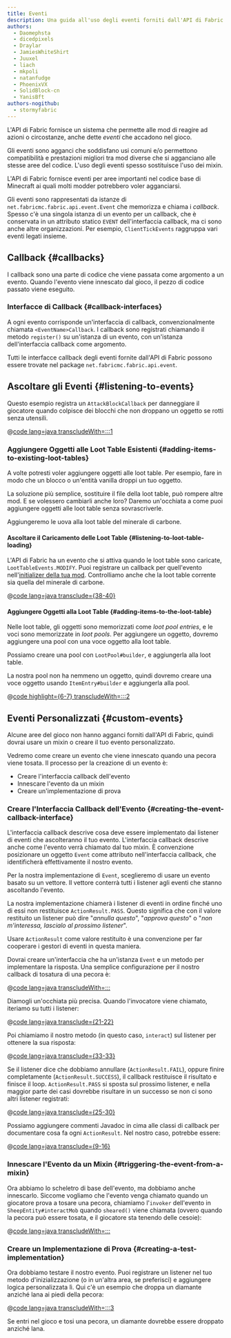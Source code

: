 ```yaml
---
title: Eventi
description: Una guida all'uso degli eventi forniti dall'API di Fabric.
authors:
  - Daomephsta
  - dicedpixels
  - Draylar
  - JamiesWhiteShirt
  - Juuxel
  - liach
  - mkpoli
  - natanfudge
  - PhoenixVX
  - SolidBlock-cn
  - YanisBft
authors-nogithub:
  - stormyfabric
---
```


L'API di Fabric fornisce un sistema che permette alle mod di reagire ad azioni o circostanze, anche dette _eventi_ che accadono nel gioco.

Gli eventi sono agganci che soddisfano usi comuni e/o permettono compatibilità e prestazioni migliori tra mod diverse che si agganciano alle stesse aree del codice. L'uso degli eventi spesso sostituisce l'uso dei mixin.

L'API di Fabric fornisce eventi per aree importanti nel codice base di Minecraft ai quali molti modder potrebbero voler agganciarsi.

Gli eventi sono rappresentati da istanze di `net.fabricmc.fabric.api.event.Event` che memorizza e chiama i _callback_. Spesso c'è una singola istanza di un evento per un callback, che è conservata in un attributo statico `EVENT` dell'interfaccia callback, ma ci sono anche altre organizzazioni. Per esempio, `ClientTickEvents` raggruppa vari eventi legati insieme.

## Callback {#callbacks}

I callback sono una parte di codice che viene passata come argomento a un evento. Quando l'evento viene innescato dal gioco, il pezzo di codice passato viene eseguito.

### Interfacce di Callback {#callback-interfaces}

A ogni evento corrisponde un'interfaccia di callback, convenzionalmente chiamata `<EventName>Callback`. I callback sono registrati chiamando il metodo `register()` su un'istanza di un evento, con un'istanza dell'interfaccia callback come argomento.

Tutti le interfacce callback degli eventi fornite dall'API di Fabric possono essere trovate nel package `net.fabricmc.fabric.api.event`.

## Ascoltare gli Eventi {#listening-to-events}

Questo esempio registra un `AttackBlockCallback` per danneggiare il giocatore quando colpisce dei blocchi che non droppano un oggetto se rotti senza utensili.

@[code lang=java transcludeWith=:::1](@/reference/latest/src/main/java/com/example/docs/event/ExampleModEvents.java)

### Aggiungere Oggetti alle Loot Table Esistenti {#adding-items-to-existing-loot-tables}

A volte potresti voler aggiungere oggetti alle loot table. Per esempio, fare in modo che un blocco o un'entità vanilla droppi un tuo oggetto.

La soluzione più semplice, sostituire il file della loot table, può rompere altre mod. E se volessero cambiarli anche loro? Daremo un'occhiata a come puoi aggiungere oggetti alle loot table senza sovrascriverle.

Aggiungeremo le uova alla loot table del minerale di carbone.

#### Ascoltare il Caricamento delle Loot Table {#listening-to-loot-table-loading}

L'API di Fabric ha un evento che si attiva quando le loot table sono caricate, `LootTableEvents.MODIFY`. Puoi registrare un callback per quell'evento nell'[initializer della tua mod](./getting-started/project-structure#entrypoints). Controlliamo anche che la loot table corrente sia quella del minerale di carbone.

@[code lang=java transclude={38-40}](@/reference/latest/src/main/java/com/example/docs/event/ExampleModEvents.java)

#### Aggiungere Oggetti alla Loot Table {#adding-items-to-the-loot-table}

Nelle loot table, gli oggetti sono memorizzati come _loot pool entries_, e le voci sono memorizzate in _loot pools_. Per aggiungere un oggetto, dovremo aggiungere una pool con una voce oggetto alla loot table.

Possiamo creare una pool con `LootPool#builder`, e aggiungerla alla loot table.

La nostra pool non ha nemmeno un oggetto, quindi dovremo creare una voce oggetto usando `ItemEntry#builder` e aggiungerla alla pool.

@[code highlight={6-7} transcludeWith=:::2](@/reference/latest/src/main/java/com/example/docs/event/ExampleModEvents.java)

## Eventi Personalizzati {#custom-events}

Alcune aree del gioco non hanno agganci forniti dall'API di Fabric, quindi dovrai usare un mixin o creare il tuo evento personalizzato.

Vedremo come creare un evento che viene innescato quando una pecora viene tosata. Il processo per la creazione di un evento è:

- Creare l'interfaccia callback dell'evento
- Innescare l'evento da un mixin
- Creare un'implementazione di prova

### Creare l'Interfaccia Callback dell'Evento {#creating-the-event-callback-interface}

L'interfaccia callback descrive cosa deve essere implementato dai listener di eventi che ascolteranno il tuo evento. L'interfaccia callback descrive anche come l'evento verrà chiamato dal tuo mixin. È convenzione posizionare un oggetto `Event` come attributo nell'interfaccia callback, che identificherà effettivamente il nostro evento.

Per la nostra implementazione di `Event`, sceglieremo di usare un evento basato su un vettore. Il vettore conterrà tutti i listener agli eventi che stanno ascoltando l'evento.

La nostra implementazione chiamerà i listener di eventi in ordine finché uno di essi non restituisce `ActionResult.PASS`. Questo significa che con il valore restituito un listener può dire "_annulla questo_", "_approva questo_" o "_non m'interessa, lascialo al prossimo listener_".

Usare `ActionResult` come valore restituito è una convenzione per far cooperare i gestori di eventi in questa maniera.

Dovrai creare un'interfaccia che ha un'istanza `Event` e un metodo per implementare la risposta. Una semplice configurazione per il nostro callback di tosatura di una pecora è:

@[code lang=java transcludeWith=:::](@/reference/latest/src/main/java/com/example/docs/event/SheepShearCallback.java)

Diamogli un'occhiata più precisa. Quando l'invocatore viene chiamato, iteriamo su tutti i listener:

@[code lang=java transclude={21-22}](@/reference/latest/src/main/java/com/example/docs/event/SheepShearCallback.java)

Poi chiamiamo il nostro metodo (in questo caso, `interact`) sul listener per ottenere la sua risposta:

@[code lang=java transclude={33-33}](@/reference/latest/src/main/java/com/example/docs/event/SheepShearCallback.java)

Se il listener dice che dobbiamo annullare (`ActionResult.FAIL`), oppure finire completamente (`ActionResult.SUCCESS`), il callback restituisce il risultato e finisce il loop. `ActionResult.PASS` si sposta sul prossimo listener, e nella maggior parte dei casi dovrebbe risultare in un successo se non ci sono altri listener registrati:

@[code lang=java transclude={25-30}](@/reference/latest/src/main/java/com/example/docs/event/SheepShearCallback.java)

Possiamo aggiungere commenti Javadoc in cima alle classi di callback per documentare cosa fa ogni `ActionResult`. Nel nostro caso, potrebbe essere:

@[code lang=java transclude={9-16}](@/reference/latest/src/main/java/com/example/docs/event/SheepShearCallback.java)

### Innescare l'Evento da un Mixin {#triggering-the-event-from-a-mixin}

Ora abbiamo lo scheletro di base dell'evento, ma dobbiamo anche innescarlo. Siccome vogliamo che l'evento venga chiamato quando un giocatore prova a tosare una pecora, chiamiamo l'`invoker` dell'evento in `SheepEntity#interactMob` quando `sheared()` viene chiamata (ovvero quando la pecora può essere tosata, e il giocatore sta tenendo delle cesoie):

@[code lang=java transcludeWith=:::](@/reference/latest/src/main/java/com/example/docs/mixin/event/SheepEntityMixin.java)

### Creare un Implementazione di Prova {#creating-a-test-implementation}

Ora dobbiamo testare il nostro evento. Puoi registrare un listener nel tuo metodo d'inizializzazione (o in un'altra area, se preferisci) e aggiungere logica personalizzata lì. Qui c'è un esempio che droppa un diamante anziché lana ai piedi della pecora:

@[code lang=java transcludeWith=:::3](@/reference/latest/src/main/java/com/example/docs/event/ExampleModEvents.java)

Se entri nel gioco e tosi una pecora, un diamante dovrebbe essere droppato anziché lana.

